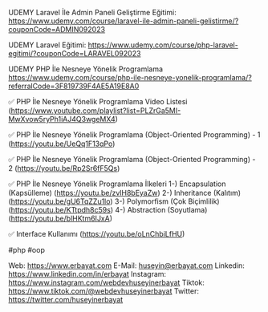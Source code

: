 UDEMY Laravel İle Admin Paneli Geliştirme Eğitimi: https://www.udemy.com/course/laravel-ile-admin-paneli-gelistirme/?couponCode=ADMIN092023

UDEMY Laravel Eğitimi:
https://www.udemy.com/course/php-laravel-egitimi/?couponCode=LARAVEL092023

UDEMY PHP İle Nesneye Yönelik Programlama
https://www.udemy.com/course/php-ile-nesneye-yonelik-programlama/?referralCode=3F819739F4AE5A19E8A0

✅ PHP İle Nesneye Yönelik Programlama Video Listesi (https://www.youtube.com/playlist?list=PLZrGa5MI-MwXvow5ryPh1iAJ4Q3wgeMX4)

✅ PHP İle Nesneye Yönelik Programlama (Object-Oriented Programming) - 1 (https://youtu.be/UeQq1F13qPo)

✅ PHP İle Nesneye Yönelik Programlama (Object-Oriented Programming) - 2 (https://youtu.be/Rp2Sr6fF5Qs)

✅ PHP İle Nesneye Yönelik Programlama İlkeleri
1-) Encapsulation (Kapsülleme) (https://youtu.be/zvlH8bEyaZw)
2-) Inheritance (Kalıtım) (https://youtu.be/gU6TqZZu1lo)
3-) Polymorfism (Çok Biçimlilik) (https://youtu.be/KTtpdh8c59s)
4-) Abstraction (Soyutlama) (https://youtu.be/blHKtm6IJxA)

✅ Interface Kullanımı (https://youtu.be/oLnChbiLfHU)

#php #oop

Web: https://www.erbayat.com
E-Mail: huseyin@erbayat.com
Linkedin: https://www.linkedin.com/in/erbayat
Instagram: https://www.instagram.com/webdevhuseyinerbayat
Tiktok: https://www.tiktok.com/@webdevhuseyinerbayat
Twitter: https://twitter.com/huseyinerbayat